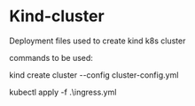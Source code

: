 # Kind-cluster

Deployment files used to create kind k8s cluster

commands to be used:

kind create cluster --config cluster-config.yml

kubectl apply -f .\ingress.yml

